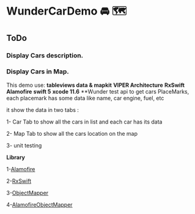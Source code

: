# WunderCarDemo 🚘 🗺
## ToDo
### Display Cars description.
### Display Cars in Map.

This demo use:
**tableviews data & mapkit**
**VIPER Architecture** 
**RxSwift** 
**Alamofire**
**swift 5**
**xcode 11.6**
**Wunder test api to get cars PlaceMarks, each placemark has some data like name, car engine, fuel, etc

it show the data in two tabs :

1- Car Tab to show all the cars in list and each car has its data

2- Map Tab to show all the cars location on the map

3- unit testing

**Library**

1-[Alamofire](https://github.com/Alamofire/Alamofire)

2-[RxSwift](https://github.com/ReactiveX/RxSwift)

3-[ObjectMapper](https://github.com/Hearst-DD/ObjectMapper)

4-[AlamofireObjectMapper](https://github.com/tristanhimmelman/AlamofireObjectMapper)
